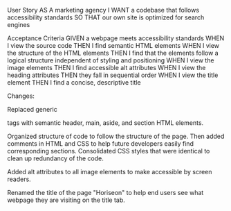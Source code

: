 User Story
AS A marketing agency
I WANT a codebase that follows accessibility standards
SO THAT our own site is optimized for search engines

Acceptance Criteria
GIVEN a webpage meets accessibility standards
WHEN I view the source code
THEN I find semantic HTML elements
WHEN I view the structure of the HTML elements
THEN I find that the elements follow a logical structure independent of styling and positioning
WHEN I view the image elements
THEN I find accessible alt attributes
WHEN I view the heading attributes
THEN they fall in sequential order
WHEN I view the title element
THEN I find a concise, descriptive title


Changes: 

Replaced generic <div> tags with semantic header, main, aside, and section HTML elements.

Organized structure of code to follow the structure of the page. 
Then added comments in HTML and CSS to help future developers easily find corresponding sections. 
Consolidated CSS styles that were identical to clean up redundancy of the code. 

Added alt attributes to all image elements to make accessible by screen readers.

Renamed the title of the page "Horiseon" to help end users see what webpage they are visiting on the title tab. 




